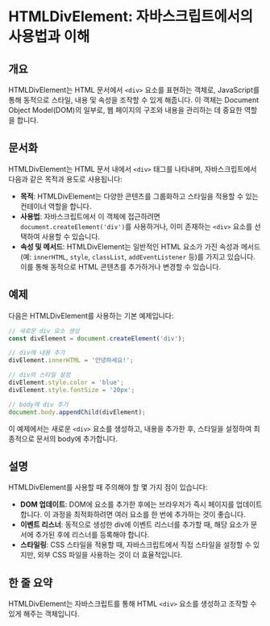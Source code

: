 <!--
Meta Description: # HTMLDivElement: 자바스크립트에서의 사용법과 이해 ## 개요 HTMLDivElement는 HTML 문서에서 `<div>` 요소를 표현하는 객체로, JavaScript를 통해 동적으로 스타일, 내용 및 속성을 조작할 수 있게 해줍니다. 이 객체는 Docum...
Meta Keywords: div, 요소를, htmldivelement는, html, divelement
-->

# HTMLDivElement: 자바스크립트에서의 사용법과 이해

## 개요
HTMLDivElement는 HTML 문서에서 `<div>` 요소를 표현하는 객체로, JavaScript를 통해 동적으로 스타일, 내용 및 속성을 조작할 수 있게 해줍니다. 이 객체는 Document Object Model(DOM)의 일부로, 웹 페이지의 구조와 내용을 관리하는 데 중요한 역할을 합니다.

## 문서화
HTMLDivElement는 HTML 문서 내에서 `<div>` 태그를 나타내며, 자바스크립트에서 다음과 같은 목적과 용도로 사용됩니다:

- **목적**: HTMLDivElement는 다양한 콘텐츠를 그룹화하고 스타일을 적용할 수 있는 컨테이너 역할을 합니다.
- **사용법**: 자바스크립트에서 이 객체에 접근하려면 `document.createElement('div')`를 사용하거나, 이미 존재하는 `<div>` 요소를 선택하여 사용할 수 있습니다. 
- **속성 및 메서드**: HTMLDivElement는 일반적인 HTML 요소가 가진 속성과 메서드(예: `innerHTML`, `style`, `classList`, `addEventListener` 등)를 가지고 있습니다. 이를 통해 동적으로 HTML 콘텐츠를 추가하거나 변경할 수 있습니다.

## 예제
다음은 HTMLDivElement를 사용하는 기본 예제입니다:

```javascript
// 새로운 div 요소 생성
const divElement = document.createElement('div');

// div에 내용 추가
divElement.innerHTML = '안녕하세요!';

// div의 스타일 설정
divElement.style.color = 'blue';
divElement.style.fontSize = '20px';

// body에 div 추가
document.body.appendChild(divElement);
```

이 예제에서는 새로운 `<div>` 요소를 생성하고, 내용을 추가한 후, 스타일을 설정하여 최종적으로 문서의 body에 추가합니다.

## 설명
HTMLDivElement를 사용할 때 주의해야 할 몇 가지 점이 있습니다:

- **DOM 업데이트**: DOM에 요소를 추가한 후에는 브라우저가 즉시 페이지를 업데이트합니다. 이 과정을 최적화하려면 여러 요소를 한 번에 추가하는 것이 좋습니다.
- **이벤트 리스너**: 동적으로 생성한 div에 이벤트 리스너를 추가할 때, 해당 요소가 문서에 추가된 후에 리스너를 등록해야 합니다.
- **스타일링**: CSS 스타일을 적용할 때, 자바스크립트에서 직접 스타일을 설정할 수 있지만, 외부 CSS 파일을 사용하는 것이 더 효율적입니다. 

## 한 줄 요약
HTMLDivElement는 자바스크립트를 통해 HTML `<div>` 요소를 생성하고 조작할 수 있게 해주는 객체입니다.